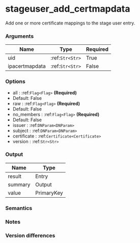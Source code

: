 [//]: # (THE CONTENT BELOW IS GENERATED. DO NOT EDIT.)
# stageuser_add_certmapdata
Add one or more certificate mappings to the stage user entry.

### Arguments
|Name|Type|Required
|-|-|-
|uid|:ref:`Str<Str>`|True
|ipacertmapdata|:ref:`Str<Str>`|False

### Options
* all : :ref:`Flag<Flag>` **(Required)**
 * Default: False
* raw : :ref:`Flag<Flag>` **(Required)**
 * Default: False
* no_members : :ref:`Flag<Flag>` **(Required)**
 * Default: False
* issuer : :ref:`DNParam<DNParam>`
* subject : :ref:`DNParam<DNParam>`
* certificate : :ref:`Certificate<Certificate>`
* version : :ref:`Str<Str>`

### Output
|Name|Type
|-|-
|result|Entry
|summary|Output
|value|PrimaryKey

[//]: # (ADD YOUR NOTES BELOW. THESE WILL BE PICKED EVERY TIME THE DOCS ARE REGENERATED. //end)
### Semantics

### Notes

### Version differences